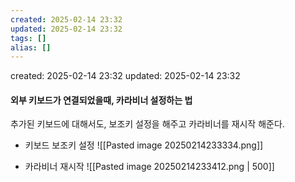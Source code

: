 ```yaml
---
created: 2025-02-14 23:32
updated: 2025-02-14 23:32
tags: []
alias: []
---
```


created: 2025-02-14 23:32
updated: 2025-02-14 23:32

#### 외부 키보드가 연결되었을때, 카라비너 설정하는 법

추가된 키보드에 대해서도, 보조키 설정을 해주고 카라비너를 재시작 해준다.

- 키보드 보조키 설정
![[Pasted image 20250214233334.png]]


- 카라비너 재시작
![[Pasted image 20250214233412.png | 500]]